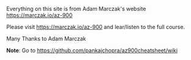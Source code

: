 Everything on this site is from Adam Marczak's website https://marczak.io/az-900

Please visit https://marczak.io/az-900 and lear/listen to the full course.

Many Thanks to Adam Marczak



**Note**: Go to https://github.com/pankajchopra/az900cheatsheet/wiki
